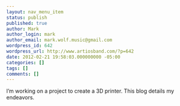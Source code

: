 ```yaml
---
layout: nav_menu_item
status: publish
published: true
author: Mark
author_login: mark
author_email: mark.wolf.music@gmail.com
wordpress_id: 642
wordpress_url: http://www.artiosband.com/?p=642
date: 2012-02-21 19:58:03.000000000 -05:00
categories: []
tags: []
comments: []
---
```

I’m working on a project to create a 3D printer. This blog details my endeavors.
